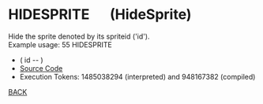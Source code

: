# HIDESPRITE &emsp; (HideSprite)
Hide the sprite denoted by its spriteid ('id').<br/>Example usage: 55 HIDESPRITE
* ( id -- )
* [Source Code](../words/graphics/HideSprite.cs)
* Execution Tokens: 1485038294 (interpreted) and 948167382 (compiled)


[BACK](builtins.md#HideSprite)
